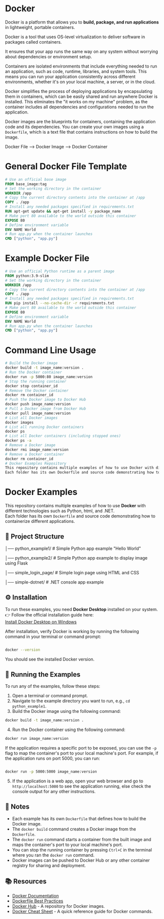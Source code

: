 # Docker 
Docker is a platform that allows you to **build, package, and run applications** in lightweight, portable containers. 

Docker is a tool that uses OS-level virtualization to deliver software in packages called containers. 

It ensures that your app runs the same way on any system without worrying about dependencies or environment setup.

Containers are isolated environments that include everything needed to run an application, such as code, runtime, libraries, and system tools. This means you can run your application consistently across different environments, whether it's on your local machine, a server, or in the cloud.

Docker simplifies the process of deploying applications by encapsulating them in containers, which can be easily shared and run anywhere Docker is installed. This eliminates the "it works on my machine" problem, as the container includes all dependencies and configurations needed to run the application.

Docker images are the blueprints for containers, containing the application code and its dependencies. You can create your own images using a `Dockerfile`, which is a text file that contains instructions on how to build the image.

Docker File -->  Docker Image -->  Docker Container

# General Docker File Template
```dockerfile
# Use an official base image
FROM base_image:tag
# Set the working directory in the container
WORKDIR /app
# Copy the current directory contents into the container at /app
COPY . /app
# Install any needed packages specified in requirements.txt
RUN apt-get update && apt-get install -y package_name
# Make port 80 available to the world outside this container
EXPOSE 80
# Define environment variable
ENV NAME World
# Run app.py when the container launches
CMD ["python", "app.py"]
```

# Example Docker File 
```dockerfile
# Use an official Python runtime as a parent image
FROM python:3.9-slim
# Set the working directory in the container
WORKDIR /app
# Copy the current directory contents into the container at /app
COPY . /app
# Install any needed packages specified in requirements.txt
RUN pip install --no-cache-dir -r requirements.txt
# Make port 80 available to the world outside this container
EXPOSE 80
# Define environment variable
ENV NAME World
# Run app.py when the container launches
CMD ["python", "app.py"]
```

# Command Line Usage
```bash
# Build the Docker image
docker build -t image_name:version .
# Run the Docker container
docker run -p 5000:80 image_name:version
# Stop the running container
docker stop container_id
# Remove the Docker container
docker rm container_id
# Push the Docker image to Docker Hub
docker push image_name:version
# Pull a Docker image from Docker Hub
docker pull image_name:version
# List all Docker images
docker images
# List all running Docker containers
docker ps
# List all Docker containers (including stopped ones)
docker ps -a
# Remove a Docker image
docker rmi image_name:version
# Remove a Docker container
docker rm container_id
# Docker Examples Repository
This repository contains multiple examples of how to use Docker with different technologies such as Python, HTML, and .NET. 
Each folder has its own Dockerfile and source code demonstrating how to containerize different applications.
```

# Docker Examples

This repository contains multiple examples of how to use **Docker** with different technologies such as Python, html, and .NET.  
Each folder has its own `Dockerfile` and source code demonstrating how to containerize different applications.

## 📂 Project Structure
│── python_example1/ # Simple Python app example "Hello World"

│── python_example2/ # Simple Python app example to display image using Flask

│── simple_login_page/ # Simple login page using HTML and CSS

│── simple-dotnet/ # .NET console app example


## ⚙️ Installation

To run these examples, you need **Docker Desktop** installed on your system.  
👉 Follow the official installation guide here:  
[Install Docker Desktop on Windows](https://docs.docker.com/desktop/setup/install/windows-install/)

After installation, verify Docker is working by running the following command in your terminal or command prompt:
```bash

docker --version
```
You should see the installed Docker version.

## 🚀 Running the Examples

To run any of the examples, follow these steps:
1. Open a terminal or command prompt.
2. Navigate to the example directory you want to run, e.g., `cd python_example1`.
3. Build the Docker image using the following command:
```bash
docker build -t image_name:version .
``` 
4. Run the Docker container using the following command:
```bash
docker run image_name:version

```
   If the application requires a specific port to be exposed, you can use the `-p` flag to map the container's port to your local machine's port. For example, if the application runs on port 5000, you can run:
```bash

docker run -p 5000:5000 image_name:version
```
5. If the application is a web app, open your web browser and go to `http://localhost:5000` to see the application running, else check the console output for any other instructions.   


## 📝 Notes
- Each example has its own `Dockerfile` that defines how to build the Docker image.
- The `docker build` command creates a Docker image from the `Dockerfile`.  
- The `docker run` command starts a container from the built image and maps the container's port to your local machine's port.
- You can stop the running container by pressing `Ctrl+C` in the terminal where you ran the `docker run` command.   
- Docker images can be pushed to Docker Hub or any other container registry for sharing and deployment. 

## 📚 Resources
- [Docker Documentation](https://docs.docker.com/)
- [Dockerfile Best Practices](https://docs.docker.com/develop/develop-images/dockerfile_best-practices/)
- [Docker Hub](https://hub.docker.com/) - A repository for Docker images.       
- [Docker Cheat Sheet](https://dockerlabs.collabnix.com/docker/cheatsheet/) - A quick reference guide for Docker commands.